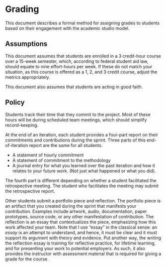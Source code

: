 # Grading

This document describes a formal method for assigning grades to students
based on their engagement with the academic studio model.


## Assumptions

This document assumes that students are enrolled in a 3&nbsp;credit-hour course
over a 15-week semester, which, according to federal student aid law, should
equate to nine effort-hours per week. If these do not match your situation, as this course is offered as a 1, 2, and 3 credit course, adjust the metrics appropriately.

This document also assumes that students are acting in good faith. 

## Policy

Students track their time that they commit to the project.
Most of these hours will be during scheduled team meetings, which should
simplify record-keeping.

At the end of an iteration, each student provides a four-part report on their
commitments and contributions during the sprint. Three parts of this
end-of-iteration report are the same for all students.

- A statement of hourly commitment
- A statement of commitment to the methodology
- A journal entry for what you learned over the past iteration and how it relates to your future work. (Not just what happened or what you did).

The fourth part is different depending on whether a student facilitated
the retrospective meeting. The student who facilitates the meeting may submit
the retrospective report. 

Other students submit a portfolio piece and reflection. The portfolio piece is
an artifact that you created during the sprint that manifests your contribution.
Examples include artwork, audio, documentation, paper prototypes, source
code, or any other manifestation of contribution. The reflection is an essay that contextualizes the piece, emphasizing how
this work affected your team. Note that I use &ldquo;essay&rdquo; in the
classical sense: an _essay_ is an attempt to understand, and hence, it must be
clear and it must support its argument with theory and evidence. Put another
way, the writing the reflection essay is training for reflective practice, for
lifetime learning, and for presenting your work to potential employers. As such,
it also provides the instructor with assessment material that is required for giving a grade for the course.
